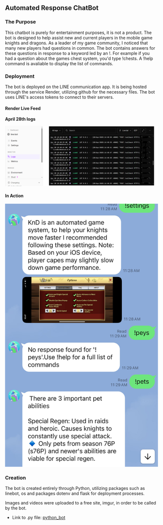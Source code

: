 ## Automated Response ChatBot

### The Purpose

<p> This chatbot is purely for entertainment purposes, it is not a product. The bot is designed to help assist new and current players
 in the mobile game knights and dragons. As a leader of my game community, I noticed that many new players had questions in common. 
 The bot contains answers for these questions in response to a keyword led by an !. For example if you had a question about the games
 chest system, you'd type !chests. A !help command is avaliable to display the list of commands. </p>


### Deployment

<p> The bot is deployed on the LINE communication app. It is being hosted through the service Render, utilizing github for the necessary files. 
 The bot uses LINE's access tokens to connect to their servers. </p>

#### Render Live Feed

<b> April 28th logs </b>

![render_logs](img/readme1.PNG)

#### In Action

![chat_msgs](img/readme2.jpg)

### Creation

<p> The bot is created entirely through Python, utilizing packages such as linebot, os and packages dotenv and flask for deployment processes. </n></p>

<p> Images and videos were uploaded to a free site, imgur, in order to be called by the bot. </p>

* Link to .py file: [python_bot](line_pybot.py)